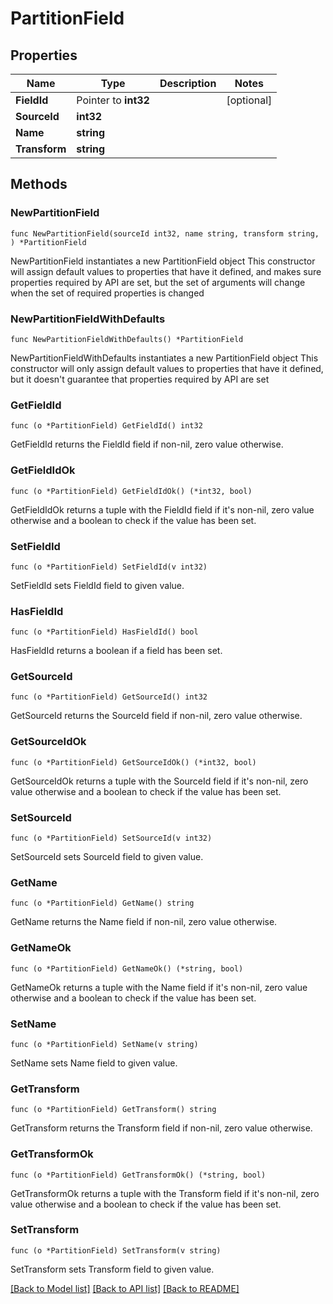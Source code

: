 # PartitionField

## Properties

Name | Type | Description | Notes
------------ | ------------- | ------------- | -------------
**FieldId** | Pointer to **int32** |  | [optional] 
**SourceId** | **int32** |  | 
**Name** | **string** |  | 
**Transform** | **string** |  | 

## Methods

### NewPartitionField

`func NewPartitionField(sourceId int32, name string, transform string, ) *PartitionField`

NewPartitionField instantiates a new PartitionField object
This constructor will assign default values to properties that have it defined,
and makes sure properties required by API are set, but the set of arguments
will change when the set of required properties is changed

### NewPartitionFieldWithDefaults

`func NewPartitionFieldWithDefaults() *PartitionField`

NewPartitionFieldWithDefaults instantiates a new PartitionField object
This constructor will only assign default values to properties that have it defined,
but it doesn't guarantee that properties required by API are set

### GetFieldId

`func (o *PartitionField) GetFieldId() int32`

GetFieldId returns the FieldId field if non-nil, zero value otherwise.

### GetFieldIdOk

`func (o *PartitionField) GetFieldIdOk() (*int32, bool)`

GetFieldIdOk returns a tuple with the FieldId field if it's non-nil, zero value otherwise
and a boolean to check if the value has been set.

### SetFieldId

`func (o *PartitionField) SetFieldId(v int32)`

SetFieldId sets FieldId field to given value.

### HasFieldId

`func (o *PartitionField) HasFieldId() bool`

HasFieldId returns a boolean if a field has been set.

### GetSourceId

`func (o *PartitionField) GetSourceId() int32`

GetSourceId returns the SourceId field if non-nil, zero value otherwise.

### GetSourceIdOk

`func (o *PartitionField) GetSourceIdOk() (*int32, bool)`

GetSourceIdOk returns a tuple with the SourceId field if it's non-nil, zero value otherwise
and a boolean to check if the value has been set.

### SetSourceId

`func (o *PartitionField) SetSourceId(v int32)`

SetSourceId sets SourceId field to given value.


### GetName

`func (o *PartitionField) GetName() string`

GetName returns the Name field if non-nil, zero value otherwise.

### GetNameOk

`func (o *PartitionField) GetNameOk() (*string, bool)`

GetNameOk returns a tuple with the Name field if it's non-nil, zero value otherwise
and a boolean to check if the value has been set.

### SetName

`func (o *PartitionField) SetName(v string)`

SetName sets Name field to given value.


### GetTransform

`func (o *PartitionField) GetTransform() string`

GetTransform returns the Transform field if non-nil, zero value otherwise.

### GetTransformOk

`func (o *PartitionField) GetTransformOk() (*string, bool)`

GetTransformOk returns a tuple with the Transform field if it's non-nil, zero value otherwise
and a boolean to check if the value has been set.

### SetTransform

`func (o *PartitionField) SetTransform(v string)`

SetTransform sets Transform field to given value.



[[Back to Model list]](../README.md#documentation-for-models) [[Back to API list]](../README.md#documentation-for-api-endpoints) [[Back to README]](../README.md)


